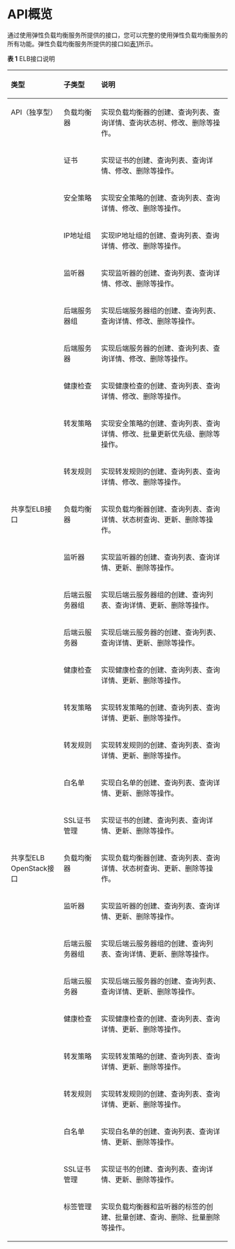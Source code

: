 # API概览<a name="elb_gl_0000"></a>

通过使用弹性负载均衡服务所提供的接口，您可以完整的使用弹性负载均衡服务的所有功能。弹性负载均衡服务所提供的接口如[表1](#table66795906)所示。

**表 1**  ELB接口说明

<a name="table66795906"></a>
<table><thead align="left"><tr id="row14670448"><th class="cellrowborder" valign="top" width="23.96%" id="mcps1.2.4.1.1"><p id="p47455645"><a name="p47455645"></a><a name="p47455645"></a><strong id="b24447627"><a name="b24447627"></a><a name="b24447627"></a>类型</strong></p>
</th>
<th class="cellrowborder" valign="top" width="16.99%" id="mcps1.2.4.1.2"><p id="p34100770"><a name="p34100770"></a><a name="p34100770"></a><strong id="b38471477"><a name="b38471477"></a><a name="b38471477"></a>子类型</strong></p>
</th>
<th class="cellrowborder" valign="top" width="59.050000000000004%" id="mcps1.2.4.1.3"><p id="p29181936"><a name="p29181936"></a><a name="p29181936"></a><strong id="b61310833"><a name="b61310833"></a><a name="b61310833"></a>说明</strong></p>
</th>
</tr>
</thead>
<tbody><tr id="row193541954112419"><td class="cellrowborder" rowspan="10" valign="top" width="23.96%" headers="mcps1.2.4.1.1 "><p id="p235417548241"><a name="p235417548241"></a><a name="p235417548241"></a>API（独享型）</p>
</td>
<td class="cellrowborder" valign="top" width="16.99%" headers="mcps1.2.4.1.2 "><p id="p2354154182414"><a name="p2354154182414"></a><a name="p2354154182414"></a>负载均衡器</p>
</td>
<td class="cellrowborder" valign="top" width="59.050000000000004%" headers="mcps1.2.4.1.3 "><p id="p14715183743520"><a name="p14715183743520"></a><a name="p14715183743520"></a>实现负载均衡器的创建、查询列表、查询详情、查询状态树、修改、删除等操作。</p>
</td>
</tr>
<tr id="row11354185412249"><td class="cellrowborder" valign="top" headers="mcps1.2.4.1.1 "><p id="p43546542241"><a name="p43546542241"></a><a name="p43546542241"></a>证书</p>
</td>
<td class="cellrowborder" valign="top" headers="mcps1.2.4.1.2 "><p id="p3716137133513"><a name="p3716137133513"></a><a name="p3716137133513"></a>实现证书的创建、查询列表、查询详情、修改、删除等操作。</p>
</td>
</tr>
<tr id="row3355954112411"><td class="cellrowborder" valign="top" headers="mcps1.2.4.1.1 "><p id="p735575472410"><a name="p735575472410"></a><a name="p735575472410"></a>安全策略</p>
</td>
<td class="cellrowborder" valign="top" headers="mcps1.2.4.1.2 "><p id="p89137330359"><a name="p89137330359"></a><a name="p89137330359"></a>实现安全策略的创建、查询列表、查询详情、修改、删除等操作。</p>
</td>
</tr>
<tr id="row1935565472410"><td class="cellrowborder" valign="top" headers="mcps1.2.4.1.1 "><p id="p14355195420241"><a name="p14355195420241"></a><a name="p14355195420241"></a>IP地址组</p>
</td>
<td class="cellrowborder" valign="top" headers="mcps1.2.4.1.2 "><p id="p12913113316350"><a name="p12913113316350"></a><a name="p12913113316350"></a>实现IP地址组的创建、查询列表、查询详情、修改、删除等操作。</p>
</td>
</tr>
<tr id="row18355195420246"><td class="cellrowborder" valign="top" headers="mcps1.2.4.1.1 "><p id="p123561454132411"><a name="p123561454132411"></a><a name="p123561454132411"></a>监听器</p>
</td>
<td class="cellrowborder" valign="top" headers="mcps1.2.4.1.2 "><p id="p1218984173519"><a name="p1218984173519"></a><a name="p1218984173519"></a>实现监听器的创建、查询列表、查询详情、修改、删除等操作。</p>
</td>
</tr>
<tr id="row253694702415"><td class="cellrowborder" valign="top" headers="mcps1.2.4.1.1 "><p id="p65373477245"><a name="p65373477245"></a><a name="p65373477245"></a>后端服务器组</p>
</td>
<td class="cellrowborder" valign="top" headers="mcps1.2.4.1.2 "><p id="p21895413352"><a name="p21895413352"></a><a name="p21895413352"></a>实现后端服务器组的创建、查询列表、查询详情、修改、删除等操作。</p>
</td>
</tr>
<tr id="row5477154512249"><td class="cellrowborder" valign="top" headers="mcps1.2.4.1.1 "><p id="p18478645112413"><a name="p18478645112413"></a><a name="p18478645112413"></a>后端服务器</p>
</td>
<td class="cellrowborder" valign="top" headers="mcps1.2.4.1.2 "><p id="p1595219444352"><a name="p1595219444352"></a><a name="p1595219444352"></a>实现后端服务器的创建、查询列表、查询详情、修改、删除等操作。</p>
</td>
</tr>
<tr id="row1096134310249"><td class="cellrowborder" valign="top" headers="mcps1.2.4.1.1 "><p id="p10961143152414"><a name="p10961143152414"></a><a name="p10961143152414"></a>健康检查</p>
</td>
<td class="cellrowborder" valign="top" headers="mcps1.2.4.1.2 "><p id="p11952164413510"><a name="p11952164413510"></a><a name="p11952164413510"></a>实现健康检查的创建、查询列表、查询详情、修改、删除等操作。</p>
</td>
</tr>
<tr id="row076294015247"><td class="cellrowborder" valign="top" headers="mcps1.2.4.1.1 "><p id="p167622040202413"><a name="p167622040202413"></a><a name="p167622040202413"></a>转发策略</p>
</td>
<td class="cellrowborder" valign="top" headers="mcps1.2.4.1.2 "><p id="p9401204712357"><a name="p9401204712357"></a><a name="p9401204712357"></a>实现安全策略的创建、查询列表、查询详情、修改、批量更新优先级、删除等操作。</p>
</td>
</tr>
<tr id="row10552173782410"><td class="cellrowborder" valign="top" headers="mcps1.2.4.1.1 "><p id="p165533376243"><a name="p165533376243"></a><a name="p165533376243"></a>转发规则</p>
</td>
<td class="cellrowborder" valign="top" headers="mcps1.2.4.1.2 "><p id="p174011147123510"><a name="p174011147123510"></a><a name="p174011147123510"></a>实现转发规则的创建、查询列表、查询详情、修改、删除等操作。</p>
</td>
</tr>
<tr id="row71912376265"><td class="cellrowborder" rowspan="9" valign="top" width="23.96%" headers="mcps1.2.4.1.1 "><p id="p3224723192715"><a name="p3224723192715"></a><a name="p3224723192715"></a><span id="ph14224142311276"><a name="ph14224142311276"></a><a name="ph14224142311276"></a>共享型</span>ELB接口</p>
</td>
<td class="cellrowborder" valign="top" width="16.99%" headers="mcps1.2.4.1.2 "><p id="p1722511238271"><a name="p1722511238271"></a><a name="p1722511238271"></a>负载均衡器</p>
</td>
<td class="cellrowborder" valign="top" width="59.050000000000004%" headers="mcps1.2.4.1.3 "><p id="p102256237272"><a name="p102256237272"></a><a name="p102256237272"></a>实现负载均衡器创建、查询列表、查询详情、状态树查询、更新、删除等操作。</p>
</td>
</tr>
<tr id="row1190534092619"><td class="cellrowborder" valign="top" headers="mcps1.2.4.1.1 "><p id="p11225192382714"><a name="p11225192382714"></a><a name="p11225192382714"></a>监听器</p>
</td>
<td class="cellrowborder" valign="top" headers="mcps1.2.4.1.2 "><p id="p62251232276"><a name="p62251232276"></a><a name="p62251232276"></a>实现监听器的创建、查询列表、查询详情、更新、删除等操作。</p>
</td>
</tr>
<tr id="row720613448264"><td class="cellrowborder" valign="top" headers="mcps1.2.4.1.1 "><p id="p9225152316277"><a name="p9225152316277"></a><a name="p9225152316277"></a>后端云服务器组</p>
</td>
<td class="cellrowborder" valign="top" headers="mcps1.2.4.1.2 "><p id="p19225132315271"><a name="p19225132315271"></a><a name="p19225132315271"></a>实现后端云服务器组的创建、查询列表、查询详情、更新、删除等操作。</p>
</td>
</tr>
<tr id="row177072050162615"><td class="cellrowborder" valign="top" headers="mcps1.2.4.1.1 "><p id="p8225182315274"><a name="p8225182315274"></a><a name="p8225182315274"></a>后端云服务器</p>
</td>
<td class="cellrowborder" valign="top" headers="mcps1.2.4.1.2 "><p id="p622562317278"><a name="p622562317278"></a><a name="p622562317278"></a>实现后端云服务器的创建、查询列表、查询详情、更新、删除等操作。</p>
</td>
</tr>
<tr id="row1570775012263"><td class="cellrowborder" valign="top" headers="mcps1.2.4.1.1 "><p id="p1022542318279"><a name="p1022542318279"></a><a name="p1022542318279"></a>健康检查</p>
</td>
<td class="cellrowborder" valign="top" headers="mcps1.2.4.1.2 "><p id="p9225323132714"><a name="p9225323132714"></a><a name="p9225323132714"></a>实现健康检查的创建、查询列表、查询详情、更新、删除等操作。</p>
</td>
</tr>
<tr id="row1270716502267"><td class="cellrowborder" valign="top" headers="mcps1.2.4.1.1 "><p id="p15225162318272"><a name="p15225162318272"></a><a name="p15225162318272"></a>转发策略</p>
</td>
<td class="cellrowborder" valign="top" headers="mcps1.2.4.1.2 "><p id="p18225132318279"><a name="p18225132318279"></a><a name="p18225132318279"></a>实现转发策略的创建、查询列表、查询详情、更新、删除等操作。</p>
</td>
</tr>
<tr id="row354055562620"><td class="cellrowborder" valign="top" headers="mcps1.2.4.1.1 "><p id="p1422542319277"><a name="p1422542319277"></a><a name="p1422542319277"></a>转发规则</p>
</td>
<td class="cellrowborder" valign="top" headers="mcps1.2.4.1.2 "><p id="p10225152313275"><a name="p10225152313275"></a><a name="p10225152313275"></a>实现转发规则的创建、查询列表、查询详情、更新、删除等操作。</p>
</td>
</tr>
<tr id="row16969115992610"><td class="cellrowborder" valign="top" headers="mcps1.2.4.1.1 "><p id="p10225112312718"><a name="p10225112312718"></a><a name="p10225112312718"></a>白名单</p>
</td>
<td class="cellrowborder" valign="top" headers="mcps1.2.4.1.2 "><p id="p202251223192710"><a name="p202251223192710"></a><a name="p202251223192710"></a>实现白名单的创建、查询列表、查询详情、更新、删除等操作。</p>
</td>
</tr>
<tr id="row1556716317273"><td class="cellrowborder" valign="top" headers="mcps1.2.4.1.1 "><p id="p122692319274"><a name="p122692319274"></a><a name="p122692319274"></a>SSL证书管理</p>
</td>
<td class="cellrowborder" valign="top" headers="mcps1.2.4.1.2 "><p id="p722612314279"><a name="p722612314279"></a><a name="p722612314279"></a>实现证书的创建、查询列表、查询详情、更新、删除等操作。</p>
</td>
</tr>
<tr id="row121594"><td class="cellrowborder" rowspan="10" valign="top" width="23.96%" headers="mcps1.2.4.1.1 "><p id="p9849123"><a name="p9849123"></a><a name="p9849123"></a><span id="ph178014995118"><a name="ph178014995118"></a><a name="ph178014995118"></a>共享型</span>ELB OpenStack接口</p>
</td>
<td class="cellrowborder" valign="top" width="16.99%" headers="mcps1.2.4.1.2 "><p id="p59581460"><a name="p59581460"></a><a name="p59581460"></a>负载均衡器</p>
</td>
<td class="cellrowborder" valign="top" width="59.050000000000004%" headers="mcps1.2.4.1.3 "><p id="p61368950"><a name="p61368950"></a><a name="p61368950"></a>实现负载均衡器创建、查询列表、查询详情、状态树查询、更新、删除等操作。</p>
</td>
</tr>
<tr id="row15449640"><td class="cellrowborder" valign="top" headers="mcps1.2.4.1.1 "><p id="p43461366"><a name="p43461366"></a><a name="p43461366"></a>监听器</p>
</td>
<td class="cellrowborder" valign="top" headers="mcps1.2.4.1.2 "><p id="p30709768"><a name="p30709768"></a><a name="p30709768"></a>实现监听器的创建、查询列表、查询详情、更新、删除等操作。</p>
</td>
</tr>
<tr id="row7952463"><td class="cellrowborder" valign="top" headers="mcps1.2.4.1.1 "><p id="p40169730"><a name="p40169730"></a><a name="p40169730"></a>后端云服务器组</p>
</td>
<td class="cellrowborder" valign="top" headers="mcps1.2.4.1.2 "><p id="p32522735"><a name="p32522735"></a><a name="p32522735"></a>实现后端云服务器组的创建、查询列表、查询详情、更新、删除等操作。</p>
</td>
</tr>
<tr id="row24269162"><td class="cellrowborder" valign="top" headers="mcps1.2.4.1.1 "><p id="p19645086"><a name="p19645086"></a><a name="p19645086"></a>后端云服务器</p>
</td>
<td class="cellrowborder" valign="top" headers="mcps1.2.4.1.2 "><p id="p47748127"><a name="p47748127"></a><a name="p47748127"></a>实现后端云服务器的创建、查询列表、查询详情、更新、删除等操作。</p>
</td>
</tr>
<tr id="row27079959"><td class="cellrowborder" valign="top" headers="mcps1.2.4.1.1 "><p id="p45993077"><a name="p45993077"></a><a name="p45993077"></a>健康检查</p>
</td>
<td class="cellrowborder" valign="top" headers="mcps1.2.4.1.2 "><p id="p34451796"><a name="p34451796"></a><a name="p34451796"></a>实现健康检查的创建、查询列表、查询详情、更新、删除等操作。</p>
</td>
</tr>
<tr id="row41630716"><td class="cellrowborder" valign="top" headers="mcps1.2.4.1.1 "><p id="p16644798"><a name="p16644798"></a><a name="p16644798"></a>转发策略</p>
</td>
<td class="cellrowborder" valign="top" headers="mcps1.2.4.1.2 "><p id="p6051413"><a name="p6051413"></a><a name="p6051413"></a>实现转发策略的创建、查询列表、查询详情、更新、删除等操作。</p>
</td>
</tr>
<tr id="row54462724"><td class="cellrowborder" valign="top" headers="mcps1.2.4.1.1 "><p id="p49404533"><a name="p49404533"></a><a name="p49404533"></a>转发规则</p>
</td>
<td class="cellrowborder" valign="top" headers="mcps1.2.4.1.2 "><p id="p42344238"><a name="p42344238"></a><a name="p42344238"></a>实现转发规则的创建、查询列表、查询详情、更新、删除等操作。</p>
</td>
</tr>
<tr id="row75268206276"><td class="cellrowborder" valign="top" headers="mcps1.2.4.1.1 "><p id="p1152752032720"><a name="p1152752032720"></a><a name="p1152752032720"></a>白名单</p>
</td>
<td class="cellrowborder" valign="top" headers="mcps1.2.4.1.2 "><p id="p18527162010275"><a name="p18527162010275"></a><a name="p18527162010275"></a>实现白名单的创建、查询列表、查询详情、更新、删除等操作。</p>
</td>
</tr>
<tr id="row45553830"><td class="cellrowborder" valign="top" headers="mcps1.2.4.1.1 "><p id="p65981599"><a name="p65981599"></a><a name="p65981599"></a>SSL证书管理</p>
</td>
<td class="cellrowborder" valign="top" headers="mcps1.2.4.1.2 "><p id="p42909301"><a name="p42909301"></a><a name="p42909301"></a>实现证书的创建、查询列表、查询详情、更新、删除等操作。</p>
</td>
</tr>
<tr id="row50639390"><td class="cellrowborder" valign="top" headers="mcps1.2.4.1.1 "><p id="p8149897"><a name="p8149897"></a><a name="p8149897"></a>标签管理</p>
</td>
<td class="cellrowborder" valign="top" headers="mcps1.2.4.1.2 "><p id="p56161925"><a name="p56161925"></a><a name="p56161925"></a>实现负载均衡器和监听器的标签的创建、批量创建、查询、删除、批量删除等操作。</p>
</td>
</tr>
</tbody>
</table>

